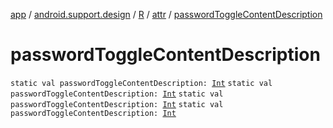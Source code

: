 [app](../../../index.md) / [android.support.design](../../index.md) / [R](../index.md) / [attr](index.md) / [passwordToggleContentDescription](.)

# passwordToggleContentDescription

`static val passwordToggleContentDescription: `[`Int`](https://kotlinlang.org/api/latest/jvm/stdlib/kotlin/-int/index.html)
`static val passwordToggleContentDescription: `[`Int`](https://kotlinlang.org/api/latest/jvm/stdlib/kotlin/-int/index.html)
`static val passwordToggleContentDescription: `[`Int`](https://kotlinlang.org/api/latest/jvm/stdlib/kotlin/-int/index.html)
`static val passwordToggleContentDescription: `[`Int`](https://kotlinlang.org/api/latest/jvm/stdlib/kotlin/-int/index.html)